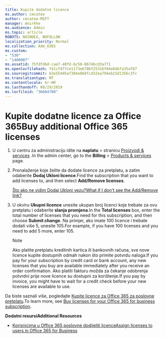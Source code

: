 ```yaml
---
title: Kupite dodatne licence
ms.author: cmcatee
author: cmcatee-MSFT
manager: mnirkhe
ms.audience: Admin
ms.topic: article
ROBOTS: NOINDEX, NOFOLLOW
localization_priority: Normal
ms.collection: Adm_O365
ms.custom:
- "530"
- "1400007"
ms.assetid: 75fdfd6d-cae7-40fd-bc50-8674bcd3a771
ms.openlocfilehash: f41cfd77ce1173e6786f25316f04e84bfa35af07
ms.sourcegitcommit: b3e55405af384e868fcd32ea794eb15d1356c3fc
ms.translationtype: MT
ms.contentlocale: hr-HR
ms.lasthandoff: 08/29/2019
ms.locfileid: "36664708"
---
```

# <a name="buy-additional-office-365-licenses"></a><span data-ttu-id="fb647-102">Kupite dodatne licence za Office 365</span><span class="sxs-lookup"><span data-stu-id="fb647-102">Buy additional Office 365 licenses</span></span>

1. <span data-ttu-id="fb647-103">U centru za administraciju idite na **naplatu** \> stranicu [Proizvodi & services](https://go.microsoft.com/fwlink/p/?linkid=842054) .</span><span class="sxs-lookup"><span data-stu-id="fb647-103">In the admin center, go to the **Billing** \> [Products & services](https://go.microsoft.com/fwlink/p/?linkid=842054) page.</span></span>

2. <span data-ttu-id="fb647-104">Pronalaženje koje želite da dodate licence za pretplatu, a zatim odaberite **Dodaj Ukloni licence**.</span><span class="sxs-lookup"><span data-stu-id="fb647-104">Find the subscription that you want to add licenses to, and then select **Add/Remove licenses**.</span></span>

    [<span data-ttu-id="fb647-105">Što ako ne vidim Dodaj Ukloni vezu?</span><span class="sxs-lookup"><span data-stu-id="fb647-105">What if I don't see the Add/Remove link?</span></span>](https://docs.microsoft.com/office365/admin/subscriptions-and-billing/buy-licenses#what-if-i-dont-see-the-addremove-licenses-link)

3. <span data-ttu-id="fb647-106">U okviru **Ukupni licence** unesite ukupan broj licenci koje trebate za ovu pretplatu i odaberite **slanja promjena**.</span><span class="sxs-lookup"><span data-stu-id="fb647-106">In the **Total licenses** box, enter the total number of licenses that you need for this subscription, and then choose **Submit change**.</span></span> <span data-ttu-id="fb647-107">Na primjer, ako imate 100 licence i trebate dodati više 5, unesite 105.</span><span class="sxs-lookup"><span data-stu-id="fb647-107">For example, if you have 100 licenses and you need to add 5 more, enter 105.</span></span>

    > [!NOTE]
    > <span data-ttu-id="fb647-108">Ako platite pretplatu kreditnih kartica ili bankovnih računa, sve nove licence kupite dostupnih odmah nakon što primite potvrdu naloga.</span><span class="sxs-lookup"><span data-stu-id="fb647-108">If you pay for your subscription by credit card or bank account, any new licenses that you buy are available immediately after you receive an order confirmation.</span></span> <span data-ttu-id="fb647-109">Ako platiti fakturu možda za čekanje odobrenja potvrdni prije nove licence su dostupni za korištenje.</span><span class="sxs-lookup"><span data-stu-id="fb647-109">If you pay by invoice, you might have to wait for a credit check before your new licenses are available to use.</span></span>

<span data-ttu-id="fb647-110">Da biste saznali više, pogledajte [Kupite licence za Office 365 za poslovne pretplatu](https://docs.microsoft.com/office365/admin/subscriptions-and-billing/buy-licenses).</span><span class="sxs-lookup"><span data-stu-id="fb647-110">To learn more, see [Buy licenses for your Office 365 for business subscription](https://docs.microsoft.com/office365/admin/subscriptions-and-billing/buy-licenses).</span></span>  

<span data-ttu-id="fb647-111">**Dodatni resursi**</span><span class="sxs-lookup"><span data-stu-id="fb647-111">**Additional Resources**</span></span>

- [<span data-ttu-id="fb647-112">Korisnicima u Office 365 poslovne dodijeliti licence</span><span class="sxs-lookup"><span data-stu-id="fb647-112">Assign licenses to users in Office 365 for Business</span></span>](https://docs.microsoft.com/office365/admin/subscriptions-and-billing/assign-licenses-to-users)